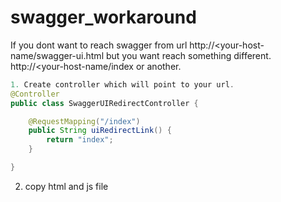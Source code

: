 # swagger_workaround

If you dont want to reach swagger from url http://<your-host-name/swagger-ui.html but you want reach something different.
http://<your-host-name/index or another.
```java
1. Create controller which will point to your url. 
@Controller
public class SwaggerUIRedirectController {

    @RequestMapping("/index")
    public String uiRedirectLink() {
        return "index";
    }

}
```

2. copy html and js file
